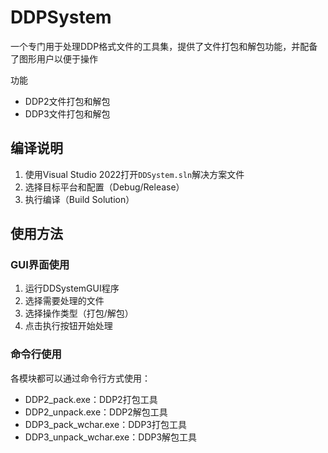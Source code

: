 # DDPSystem
  
  一个专门用于处理DDP格式文件的工具集，提供了文件打包和解包功能，并配备了图形用户以便于操作

 功能
- DDP2文件打包和解包
- DDP3文件打包和解包

## 编译说明
1. 使用Visual Studio 2022打开`DDSystem.sln`解决方案文件
2. 选择目标平台和配置（Debug/Release）
3. 执行编译（Build Solution）

## 使用方法
### GUI界面使用
1. 运行DDSystemGUI程序
2. 选择需要处理的文件
3. 选择操作类型（打包/解包）
4. 点击执行按钮开始处理

### 命令行使用
各模块都可以通过命令行方式使用：
- DDP2_pack.exe：DDP2打包工具
- DDP2_unpack.exe：DDP2解包工具
- DDP3_pack_wchar.exe：DDP3打包工具
- DDP3_unpack_wchar.exe：DDP3解包工具